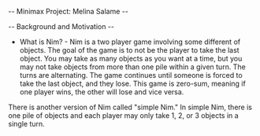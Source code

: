 -- Minimax Project: Melina Salame -- 

-- Background and Motivation --
- What is Nim? - 
Nim is a two player game involving some different of objects. The goal of the game is to not be the player to take the last object. You may take as many objects as you want at a time, but you may not take objects from more than one pile within a given turn. The turns are alternating. The game continues until someone is forced to take the last object, and they lose. This game is zero-sum, meaning if one player wins, the other will lose and vice versa.

There is another version of Nim called "simple Nim." In simple Nim, there is one pile of objects and each player may only take 1, 2, or 3 objects in a single turn. 